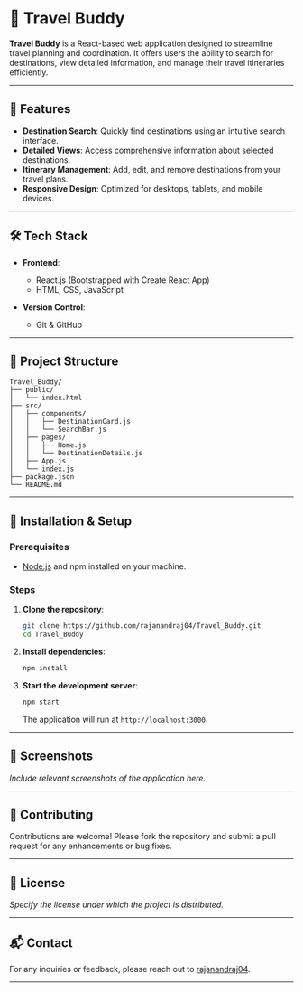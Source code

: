
# 🧳 Travel Buddy

**Travel Buddy** is a React-based web application designed to streamline travel planning and coordination. It offers users the ability to search for destinations, view detailed information, and manage their travel itineraries efficiently.

---

## 🚀 Features

* **Destination Search**: Quickly find destinations using an intuitive search interface.
* **Detailed Views**: Access comprehensive information about selected destinations.
* **Itinerary Management**: Add, edit, and remove destinations from your travel plans.
* **Responsive Design**: Optimized for desktops, tablets, and mobile devices.

---

## 🛠️ Tech Stack

* **Frontend**:

  * React.js (Bootstrapped with Create React App)
  * HTML, CSS, JavaScript
* **Version Control**:

  * Git & GitHub

---

## 📁 Project Structure

```
Travel_Buddy/
├── public/
│   └── index.html
├── src/
│   ├── components/
│   │   ├── DestinationCard.js
│   │   └── SearchBar.js
│   ├── pages/
│   │   ├── Home.js
│   │   └── DestinationDetails.js
│   ├── App.js
│   └── index.js
├── package.json
└── README.md
```

---

## 🔧 Installation & Setup

### Prerequisites

* [Node.js](https://nodejs.org/) and npm installed on your machine.

### Steps

1. **Clone the repository**:

   ```bash
   git clone https://github.com/rajanandraj04/Travel_Buddy.git
   cd Travel_Buddy
   ```

2. **Install dependencies**:

   ```bash
   npm install
   ```

3. **Start the development server**:

   ```bash
   npm start
   ```

   The application will run at `http://localhost:3000`.

---

## 📸 Screenshots

*Include relevant screenshots of the application here.*

---

## 🤝 Contributing

Contributions are welcome! Please fork the repository and submit a pull request for any enhancements or bug fixes.

---

## 📄 License

*Specify the license under which the project is distributed.*

---

## 📬 Contact

For any inquiries or feedback, please reach out to [rajanandraj04](https://github.com/rajanandraj04).

---

